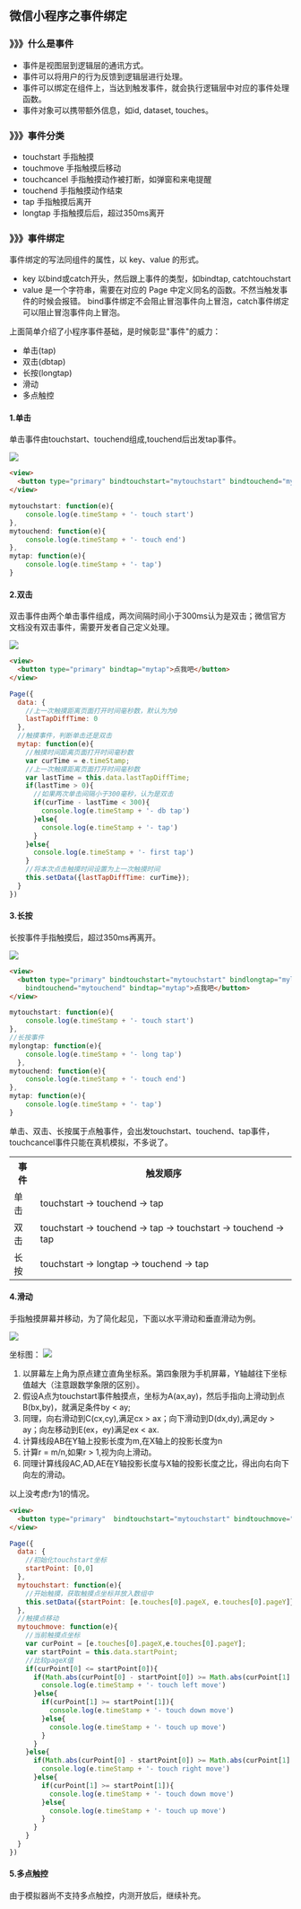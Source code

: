 ## 微信小程序之事件绑定

### 》》》什么是事件
- 事件是视图层到逻辑层的通讯方式。
- 事件可以将用户的行为反馈到逻辑层进行处理。
- 事件可以绑定在组件上，当达到触发事件，就会执行逻辑层中对应的事件处理函数。
- 事件对象可以携带额外信息，如id, dataset, touches。

### 》》》事件分类
- touchstart    手指触摸
- touchmove     手指触摸后移动
- touchcancel   手指触摸动作被打断，如弹窗和来电提醒
- touchend      手指触摸动作结束
- tap           手指触摸后离开
- longtap       手指触摸后后，超过350ms离开

### 》》》事件绑定

事件绑定的写法同组件的属性，以 key、value 的形式。

- key 以bind或catch开头，然后跟上事件的类型，如bindtap, catchtouchstart
- value 是一个字符串，需要在对应的 Page 中定义同名的函数。不然当触发事件的时候会报错。
bind事件绑定不会阻止冒泡事件向上冒泡，catch事件绑定可以阻止冒泡事件向上冒泡。

上面简单介绍了小程序事件基础，是时候彰显"事件"的威力：
- 单击(tap)
- 双击(dbtap)
- 长按(longtap)
- 滑动
- 多点触控

#### 1.单击
单击事件由touchstart、touchend组成,touchend后出发tap事件。

![](./images/click.gif)

```html
<view>
  <button type="primary" bindtouchstart="mytouchstart" bindtouchend="mytouchend" bindtap="mytap">点我吧</button>
</view>
```

```javascript
mytouchstart: function(e){
    console.log(e.timeStamp + '- touch start')
},
mytouchend: function(e){
    console.log(e.timeStamp + '- touch end')
},
mytap: function(e){
    console.log(e.timeStamp + '- tap')
}
```

#### 2.双击
双击事件由两个单击事件组成，两次间隔时间小于300ms认为是双击；微信官方文档没有双击事件，需要开发者自己定义处理。

![](./images/dbclick.gif)

```html
<view>
  <button type="primary" bindtap="mytap">点我吧</button>
</view>
```

```javascript
Page({
  data: {
    //上一次触摸距离页面打开时间毫秒数，默认为为0
    lastTapDiffTime: 0
  },
  //触摸事件，判断单击还是双击
  mytap: function(e){
    //触摸时间距离页面打开时间毫秒数
    var curTime = e.timeStamp;
    //上一次触摸距离页面打开时间毫秒数
    var lastTime = this.data.lastTapDiffTime;
    if(lastTime > 0){
      //如果两次单击间隔小于300毫秒，认为是双击
      if(curTime - lastTime < 300){
        console.log(e.timeStamp + '- db tap')
      }else{
        console.log(e.timeStamp + '- tap')
      }
    }else{
      console.log(e.timeStamp + '- first tap')
    }
    //将本次点击触摸时间设置为上一次触摸时间
    this.setData({lastTapDiffTime: curTime});
  }
})
```

#### 3.长按
长按事件手指触摸后，超过350ms再离开。

![](./images/longtap.gif)

```html
<view>
  <button type="primary" bindtouchstart="mytouchstart" bindlongtap="mylongtap" 
    bindtouchend="mytouchend" bindtap="mytap">点我吧</button>
</view>
```

```javascript
mytouchstart: function(e){
    console.log(e.timeStamp + '- touch start')
},
//长按事件
mylongtap: function(e){
    console.log(e.timeStamp + '- long tap')
  },
mytouchend: function(e){
    console.log(e.timeStamp + '- touch end')
},
mytap: function(e){
    console.log(e.timeStamp + '- tap')
}
```

单击、双击、长按属于点触事件，会出发touchstart、touchend、tap事件，touchcancel事件只能在真机模拟，不多说了。
<table>
    <tr>
        <th>事件</th>
        <th>触发顺序</th>
    </tr>
    <tr>
      <td>单击</td>  
      <td>touchstart → touchend → tap</td>
    </tr>
    <tr>
      <td>双击</td>  
      <td>touchstart → touchend → tap → touchstart → touchend → tap</td>
    </tr>
    <tr>
      <td>长按</td>  
      <td>touchstart → longtap → touchend → tap</td>
    </tr>
</table>

#### 4.滑动

手指触摸屏幕并移动，为了简化起见，下面以水平滑动和垂直滑动为例。

![](./images/shoushi.gif)

坐标图：
![](./images/coor.png)

1. 以屏幕左上角为原点建立直角坐标系。第四象限为手机屏幕，Y轴越往下坐标值越大（注意跟数学象限的区别）。
2. 假设A点为touchstart事件触摸点，坐标为A(ax,ay)，然后手指向上滑动到点B(bx,by)，就满足条件by < ay;
3. 同理，向右滑动到C(cx,cy),满足cx > ax；向下滑动到D(dx,dy),满足dy > ay；向左移动到E(ex，ey)满足ex < ax.
4. 计算线段AB在Y轴上投影长度为m,在X轴上的投影长度为n
5. 计算r = m/n,如果r > 1,视为向上滑动。
6. 同理计算线段AC,AD,AE在Y轴投影长度与X轴的投影长度之比，得出向右向下向左的滑动。

以上没考虑r为1的情况。

```html
<view>
  <button type="primary"  bindtouchstart="mytouchstart" bindtouchmove="mytouchmove">点我吧</button>
</view>
```

```javascript
Page({
  data: {
    //初始化touchstart坐标
    startPoint: [0,0]
  },
  mytouchstart: function(e){
    //开始触摸，获取触摸点坐标并放入数组中
    this.setData({startPoint: [e.touches[0].pageX, e.touches[0].pageY]});
  },
  //触摸点移动
  mytouchmove: function(e){
    //当前触摸点坐标
    var curPoint = [e.touches[0].pageX,e.touches[0].pageY];
    var startPoint = this.data.startPoint;
    //比较pageX值
    if(curPoint[0] <= startPoint[0]){
      if(Math.abs(curPoint[0] - startPoint[0]) >= Math.abs(curPoint[1] - startPoint[1])){
        console.log(e.timeStamp + '- touch left move')
      }else{
        if(curPoint[1] >= startPoint[1]){
          console.log(e.timeStamp + '- touch down move')
        }else{
          console.log(e.timeStamp + '- touch up move')
        }
      }
    }else{
      if(Math.abs(curPoint[0] - startPoint[0]) >= Math.abs(curPoint[1] - startPoint[1])){
        console.log(e.timeStamp + '- touch right move')
      }else{
        if(curPoint[1] >= startPoint[1]){
          console.log(e.timeStamp + '- touch down move')
        }else{
          console.log(e.timeStamp + '- touch up move')
        }
      }
    }
  }
})
```

#### 5.多点触控

由于模拟器尚不支持多点触控，内测开放后，继续补充。